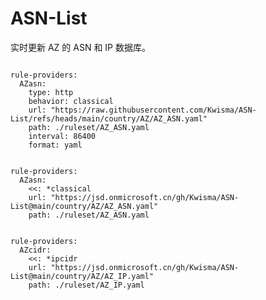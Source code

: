 
# ASN-List

实时更新 AZ 的 ASN 和 IP 数据库。

<pre><code class="language-javascript">
rule-providers:
  AZasn:
    type: http
    behavior: classical
    url: "https://raw.githubusercontent.com/Kwisma/ASN-List/refs/heads/main/country/AZ/AZ_ASN.yaml"
    path: ./ruleset/AZ_ASN.yaml
    interval: 86400
    format: yaml
</code></pre>

<pre><code class="language-javascript">
rule-providers:
  AZasn:
    <<: *classical
    url: "https://jsd.onmicrosoft.cn/gh/Kwisma/ASN-List@main/country/AZ/AZ_ASN.yaml"
    path: ./ruleset/AZ_ASN.yaml
</code></pre>

<pre><code class="language-javascript">
rule-providers:
  AZcidr:
    <<: *ipcidr
    url: "https://jsd.onmicrosoft.cn/gh/Kwisma/ASN-List@main/country/AZ/AZ_IP.yaml"
    path: ./ruleset/AZ_IP.yaml
</code></pre>